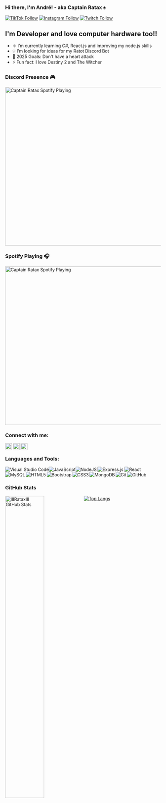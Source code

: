 ### Hi there, I'm André! - aka Captain Ratax ♠️

[![TikTok Follow](https://img.shields.io/static/v1?label=TikTok&message=Follow!&style=for-the-badge&logo=tiktok&url=https://www.tiktok.com/@captainratax)](https://www.tiktok.com/@captainratax)
[![Instagram Follow](https://img.shields.io/static/v1?label=Instagram&message=Follow!&style=for-the-badge&logo=instagram&url=https://www.instagram.com/captainratax/)](https://www.instagram.com/captainratax/)
[![Twitch Follow](https://img.shields.io/twitch/status/captainratax?label=Twitch&style=for-the-badge&logo=twitch&url=https://www.twitch.tv/captainratax)](https://www.twitch.tv/captainratax)

## I'm Developer and love computer hardware too!!

- ⚛️ I’m currently learning C#, React.js and improving my node.js skills
- 💡 I’m looking for ideas for my Ratot Discord Bot
- 🥅 2025 Goals: Don't have a heart attack
- ⚡ Fun fact: I love Destiny 2 and The Witcher

### Discord Presence 🎮
[<img src="https://lanyard-profile-readme.vercel.app/api/315552837251760139?&bg=6F6F6F" alt="Captain Ratax Spotify Playing" width="512" />](https://discord.com/users/315552837251760139)

### Spotify Playing 🎧

[<img src="https://github-readme-spotify-widget-alpha.vercel.app/api/spotify" alt="Captain Ratax Spotify Playing" width="512" />](https://open.spotify.com/user/31aaviku3sjygbf4dx4mth7ltqtm)

### Connect with me:

[<img align="left" alt="Andre Pinto | Twitter" width="22px" src="https://raw.githubusercontent.com/CaptainRatax/CaptainRatax/master/resources/twitter.svg" target="_blank" />][twitter]
[<img align="left" alt="Andre Pinto | LinkedIn" width="22px" src="https://raw.githubusercontent.com/CaptainRatax/CaptainRatax/master/resources/linkedin.svg" />][linkedin]
[<img align="left" alt="Andre Pinto | Instagram" width="22px" src="https://raw.githubusercontent.com/CaptainRatax/CaptainRatax/master/resources/instagram.svg" />][instagram]

<br />

### Languages and Tools:

<img align="left" alt="Visual Studio Code" src="https://img.shields.io/badge/VisualStudioCode-0078d7.svg?&style=for-the-badge&logo=visual-studio-code&logoColor=white" style=" margin: 0px" />
<img align="left" alt="JavaScript" src="https://img.shields.io/badge/javascript-%23323330.svg?&style=for-the-badge&logo=javascript&logoColor=%23F7DF1E" style=" margin: 0px" />
<img align="left" alt="NodeJS" src="https://img.shields.io/badge/node.js-%2343853D.svg?&style=for-the-badge&logo=node.js&logoColor=white"/>
<img align="left" alt="Express.js" src="https://img.shields.io/badge/express.js-%23404d59.svg?&style=for-the-badge"/>
<img align="left" alt="React" src="https://img.shields.io/badge/react-%2320232a.svg?&style=for-the-badge&logo=react&logoColor=%2361DAFB"/>
<img align="left" alt="MySQL" src="https://img.shields.io/badge/mysql-%2300f.svg?&style=for-the-badge&logo=mysql&logoColor=white"/>
<img align="left" alt="HTML5" src="https://img.shields.io/badge/html5-%23E34F26.svg?&style=for-the-badge&logo=html5&logoColor=white"/>
<img align="left" alt="Bootstrap" src="https://img.shields.io/badge/bootstrap-%23563D7C.svg?&style=for-the-badge&logo=bootstrap&logoColor=white"/>
<img align="left" alt="CSS3" src="https://img.shields.io/badge/css3-%231572B6.svg?&style=for-the-badge&logo=css3&logoColor=white"/>
<img align="left" alt="MongoDB" src ="https://img.shields.io/badge/MongoDB-%234ea94b.svg?&style=for-the-badge&logo=mongodb&logoColor=white"/>
<img align="left" alt="Git" src="https://img.shields.io/badge/git-%23F05033.svg?&style=for-the-badge&logo=git&logoColor=white"/>
<img align="left" alt="GitHub" src="https://img.shields.io/badge/github-%23121011.svg?&style=for-the-badge&logo=github&logoColor=white"/>


<br />
<br />

### GitHub Stats

<img align="left" alt="IIIRataxIII GitHub Stats" src="https://github-readme-stats-iiirataxiii.vercel.app/api?username=CaptainRatax&show_icons=true&hide_border=true" width="50%"/>

[![Top Langs](https://github-readme-stats.vercel.app/api/top-langs/?username=CaptainRatax&layout=compact)](https://github.com/CaptainRatax)

[twitter]: https://twitter.com/just_ratax_here
[instagram]: https://www.instagram.com/just_ratax_here/
[linkedin]: https://www.linkedin.com/in/andrepintoprofile/
